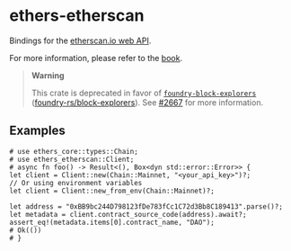 # ethers-etherscan

Bindings for the [etherscan.io web API](https://docs.etherscan.io).

For more information, please refer to the [book](https://gakonst.com/ethers-rs).

> **Warning**
> 
> This crate is deprecated in favor of [`foundry-block-explorers`](https://crates.io/foundry-block-explorers) ([foundry-rs/block-explorers](https://github.com/foundry-rs/block-explorers)). See [#2667](https://github.com/gakonst/ethers-rs/issues/2667) for more information.

## Examples

```rust,no_run
# use ethers_core::types::Chain;
# use ethers_etherscan::Client;
# async fn foo() -> Result<(), Box<dyn std::error::Error>> {
let client = Client::new(Chain::Mainnet, "<your_api_key>")?;
// Or using environment variables
let client = Client::new_from_env(Chain::Mainnet)?;

let address = "0xBB9bc244D798123fDe783fCc1C72d3Bb8C189413".parse()?;
let metadata = client.contract_source_code(address).await?;
assert_eq!(metadata.items[0].contract_name, "DAO");
# Ok(())
# }
```
